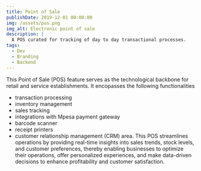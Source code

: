 ```yaml
---
title: Point of Sale
publishDate: 2019-12-01 00:00:00
img: /assets/pos.png
img_alt: Electronic point of sale
description: |
  A POS curated for tracking of day to day transactional processes.
tags:
  - Dev
  - Branding
  - Backend
---
```

This Point of Sale (POS) feature serves as the technological backbone for retail and service establishments. It encopasses the following  functionalities  
 - transaction processing
 - inventory management
 - sales tracking 
 - integrations with Mpesa payment gateway
 - barcode scanner 
 - receipt printers
 - customer relationship management (CRM) area. 
 This POS streamlines operations by providing real-time insights into sales trends, stock levels, and customer preferences, thereby enabling businesses to optimize their operations, offer personalized experiences, and make data-driven decisions to enhance profitability and customer satisfaction.






